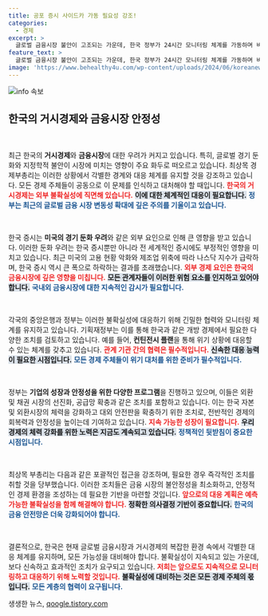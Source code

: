 ```yaml
---
title: 공포 증시 사이드카 가동 필요성 강조!
categories:
  - 경제
excerpt: >
  글로벌 금융시장 불안이 고조되는 가운데, 한국 정부가 24시간 모니터링 체계를 가동하며 비상 대응에 나섰습니다. 미국 경기 둔화 우려와 중동 지정학적 불안이 주가 폭락을 불러온 상황, 과연 한국 경제는 이 위기를 어떻게 넘길까?
feature_text: >
  글로벌 금융시장 불안이 고조되는 가운데, 한국 정부가 24시간 모니터링 체계를 가동하며 비상 대응에 나섰습니다. 미국 경기 둔화 우려와 중동 지정학적 불안이 주가 폭락을 불러온 상황, 과연 한국 경제는 이 위기를 어떻게 넘길까?
image: 'https://www.behealthy4u.com/wp-content/uploads/2024/06/koreanews.jpg'
---
```


<p><img src="https://www.behealthy4u.com/wp-content/uploads/2024/06/koreanews.jpg" alt="info 속보" /></p>

<h2 data-ke-size="size26">한국의 거시경제와 금융시장 안정성</h2>

<p data-ke-size="size16">&nbsp;</p>

<p>최근 한국의 <strong>거시경제</strong>와 <strong>금융시장</strong>에 대한 우려가 커지고 있습니다. 특히, 글로벌 경기 둔화와 지정학적 불안이 시장에 미치는 영향이 주요 화두로 떠오르고 있습니다. 최상목 경제부총리는 이러한 상황에서 각별한 경계와 대응 체계를 유지할 것을 강조하고 있습니다. 모든 경제 주체들이 공동으로 이 문제를 인식하고 대처해야 할 때입니다. <b><span style="color: #ee2323;">한국의 거시경제는 외부 불확실성에 직면해 있습니다.</span></b> <b><span style="background-color: #21538527;">이에 대한 체계적인 대응이 필요합니다.</span></b> <b><span style="color: #1a5490;">정부는 최근의 글로벌 금융 시장 변동성 확대에 깊은 주의를 기울이고 있습니다.</span></b></p>

<p data-ke-size="size16">&nbsp;</p>

<p>한국 증시는 <strong>미국의 경기 둔화 우려</strong>와 같은 외부 요인으로 인해 큰 영향을 받고 있습니다. 이러한 둔화 우려는 한국 증시뿐만 아니라 전 세계적인 증시에도 부정적인 영향을 미치고 있습니다. 최근 미국의 고용 현황 악화와 제조업 위축에 따라 나스닥 지수가 급락하며, 한국 증시 역시 큰 폭으로 하락하는 결과를 초래했습니다. <b><span style="color: #ee2323;">외부 경제 요인은 한국의 금융시장에 깊은 영향을 미칩니다.</span></b> <b><span style="background-color: #21538527;">모든 관계자들이 이러한 위험 요소를 인지하고 있어야 합니다.</span></b> <b><span style="color: #1a5490;">국내외 금융시장에 대한 지속적인 감시가 필요합니다.</span></b></p>

<p data-ke-size="size16">&nbsp;</p>

<p>각국의 중앙은행과 정부는 이러한 불확실성에 대응하기 위해 긴밀한 협력와 모니터링 체계를 유지하고 있습니다. 기획재정부는 이를 통해 한국과 같은 개방 경제에서 필요한 다양한 조치를 검토하고 있습니다. 예를 들어, <strong>컨틴전시 플랜</strong>을 통해 위기 상황에 대응할 수 있는 체계를 갖추고 있습니다. <b><span style="color: #ee2323;">관계 기관 간의 협력은 필수적입니다.</span></b> <b><span style="background-color: #21538527;">신속한 대응 능력이 필요한 시점입니다.</span></b> <b><span style="color: #1a5490;">모든 경제 주체들이 위기 대처를 위한 준비가 필수적입니다.</span></b></p>

<p data-ke-size="size16">&nbsp;</p>

<p>정부는 <strong>기업의 성장과 안정성을 위한 다양한 프로그램</strong>을 진행하고 있으며, 이들은 외환 및 채권 시장의 선진화, 공급망 확충과 같은 조치를 포함하고 있습니다. 이는 한국 자본 및 외환시장의 체력을 강화하고 대외 안전판을 확충하기 위한 조치로, 전반적인 경제의 회복력과 안정성을 높이는데 기여하고 있습니다. <b><span style="color: #ee2323;">지속 가능한 성장이 필요합니다.</span></b> <b><span style="background-color: #21538527;">우리 경제의 체력 강화를 위한 노력은 지금도 계속되고 있습니다.</span></b> <b><span style="color: #1a5490;">정책적인 뒷받침이 중요한 시점입니다.</span></b></p>

<p data-ke-size="size16">&nbsp;</p>

<p>최상목 부총리는 다음과 같은 포괄적인 접근을 강조하며, 필요한 경우 즉각적인 조치를 취할 것을 당부했습니다. 이러한 조치들은 금융 시장의 불안정성을 최소화하고, 안정적인 경제 환경을 조성하는 데 필요한 기반을 마련할 것입니다. <b><span style="color: #ee2323;">앞으로의 대응 계획은 예측 가능한 불확실성을 함께 해결해야 합니다.</span></b> <b><span style="background-color: #21538527;">정확한 의사결정 기반이 중요합니다.</span></b> <b><span style="color: #1a5490;">한국의 금융 안전망은 더욱 강화되어야 합니다.</span></b></p>

<p data-ke-size="size16">&nbsp;</p>

<p>결론적으로, 한국은 현재 글로벌 금융시장과 거시경제의 복잡한 환경 속에서 각별한 대응 체계를 유지하며, 모든 가능성을 대비해야 합니다. 불확실성이 지속되고 있는 가운데, 보다 신속하고 효과적인 조치가 요구되고 있습니다. <b><span style="color: #ee2323;">저희는 앞으로도 지속적으로 모니터링하고 대응하기 위해 노력할 것입니다.</span></b> <b><span style="background-color: #21538527;">불확실성에 대비하는 것은 모든 경제 주체의 몫입니다.</span></b> <b><span style="color: #1a5490;">모든 계층의 협력이 요구됩니다.</span></b></p>
생생한 뉴스, <a href="https://qoogle.tistory.com" rel="dofollow">qoogle.tistory.com</a>


